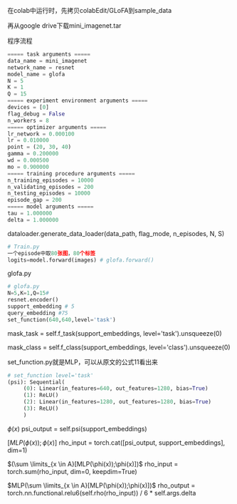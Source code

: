 在colab中运行时，先拷贝colabEdit/GLoFA到sample_data

再从google drive下载mini_imagenet.tar



程序流程

~~~python
===== task arguments =====
data_name = mini_imagenet
network_name = resnet
model_name = glofa
N = 5
K = 1
Q = 15
===== experiment environment arguments =====
devices = [0]
flag_debug = False
n_workers = 8
===== optimizer arguments =====
lr_network = 0.000100
lr = 0.010000
point = (20, 30, 40)
gamma = 0.200000
wd = 0.000500
mo = 0.900000
===== training procedure arguments =====
n_training_episodes = 10000
n_validating_episodes = 200
n_testing_episodes = 10000
episode_gap = 200
===== model arguments =====
tau = 1.000000
delta = 1.000000
~~~

dataloader.generate_data_loader(data_path, flag_mode, n_episodes, N, S)

~~~python
# Train.py
一个episode中取80张图，80个标签
logits=model.forward(images) # glofa.forward()
~~~

glofa.py
~~~python
# glofa.py 
N=5,K=1,Q=15# 
resnet.encoder()
support_embedding # 5
query_embedding #75
set_function(640,640,level='task')

~~~



mask_task = self.f_task(support_embeddings, level='task').unsqueeze(0)

mask_class = self.f_class(support_embeddings, level='class').unsqueeze(0)



set_function.py就是MLP，可以从原文的公式11看出来

~~~python
# set_function level='task'
(psi): Sequential(
     (0): Linear(in_features=640, out_features=1280, bias=True)
     (1): ReLU()
     (2): Linear(in_features=1280, out_features=1280, bias=True)
     (3): ReLU()
     )
~~~

 $\phi(x)$
psi_output = self.psi(support_embeddings) 

 $[MLP(\phi(x));\phi(x)]$
rho_input = torch.cat([psi_output, support_embeddings], dim=1)

 $(\sum \limits_{x \in A}[MLP(\phi(x));\phi(x)])$
rho_input = torch.sum(rho_input, dim=0, keepdim=True)

$MLP(\sum \limits_{x \in A}[MLP(\phi(x));\phi(x)])$
rho_output = torch.nn.functional.relu6(self.rho(rho_input)) / 6 * self.args.delta 